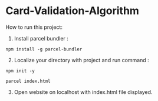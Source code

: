 # Card-Validation-Algorithm

How to run this project: 

1. Install parcel bundler :

`npm install -g parcel-bundler`

2. Localize your directory with project and run command :

`npm init -y`

`parcel index.html`

3. Open website on localhost with index.html file displayed.

